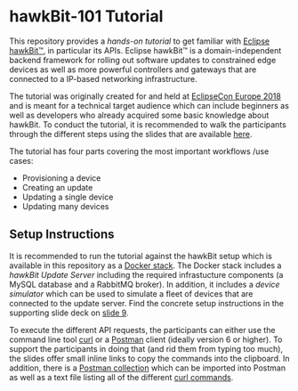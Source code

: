 # hawkBit-101 Tutorial

This repository provides a _hands-on tutorial_ to get familiar with  [Eclipse hawkBit™](https://www.eclipse.org/hawkbit/), in particular its APIs. Eclipse hawkBit™ is a domain-independent backend framework for rolling out software updates to constrained edge devices as well as more powerful controllers and gateways that are connected to a IP-based networking infrastructure. 

The tutorial was originally created for and held at [EclipseCon Europe 2018](https://www.eclipsecon.org/europe2018) and is meant for a technical target audience which can include beginners as well as developers who already acquired some basic knowledge about hawkBit. To conduct the tutorial, it is recommended to walk the participants through the different steps using the slides that are available [here](https://stefbehl.github.io/hawkbit-101/).

The tutorial has four parts covering the most important workflows /use cases:
- Provisioning a device
- Creating an update
- Updating a single device
- Updating many devices

## Setup Instructions

It is recommended to run the tutorial against the hawkBit setup which is available in this repository as a [Docker stack](https://github.com/stefbehl/hawkbit-101/blob/master/setup/docker-compose-stack.yml). The Docker stack includes a _hawkBit Update Server_ including the required infrastucture components (a MySQL database and a RabbitMQ broker). In addition, it includes a _device simulator_ which can be used to simulate a fleet of devices that are connected to the update server. Find the concrete setup instructions in the supporting slide deck on [slide 9](https://stefbehl.github.io/hawkbit-101/#/9).

To execute the different API requests, the participants can either use the command line tool [curl](https://curl.haxx.se/) or a [Postman](https://www.getpostman.com/) client (ideally version 6 or higher). To support the participants in doing that (and rid them from typing too much), the slides offer small inline links to copy the commands into the clipboard. In addition, there is a [Postman collection](https://github.com/stefbehl/hawkbit-101/blob/master/postman/hawkbit101.postman_collection.json) which can be imported into Postman as well as a text file listing all of the different [curl commands](https://github.com/stefbehl/hawkbit-101/blob/master/postman/hawkbit101.curl_snippets.txt).

